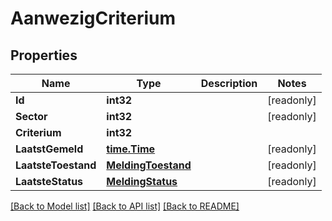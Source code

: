 # AanwezigCriterium

## Properties

Name | Type | Description | Notes
------------ | ------------- | ------------- | -------------
**Id** | **int32** |  | [readonly] 
**Sector** | **int32** |  | [readonly] 
**Criterium** | **int32** |  | 
**LaatstGemeld** | [**time.Time**](time.Time.md) |  | [readonly] 
**LaatsteToestand** | [**MeldingToestand**](MeldingToestand.md) |  | [readonly] 
**LaatsteStatus** | [**MeldingStatus**](MeldingStatus.md) |  | [readonly] 

[[Back to Model list]](../README.md#documentation-for-models) [[Back to API list]](../README.md#documentation-for-api-endpoints) [[Back to README]](../README.md)


